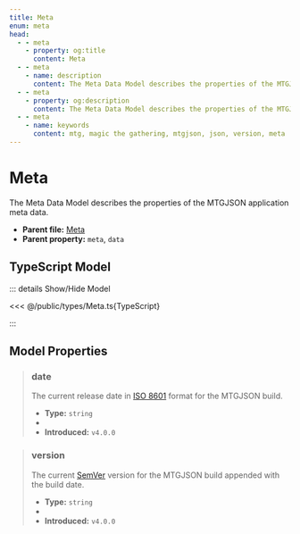 ```yaml
---
title: Meta
enum: meta
head:
  - - meta
    - property: og:title
      content: Meta
  - - meta
    - name: description
      content: The Meta Data Model describes the properties of the MTGJSON application meta data.
  - - meta
    - property: og:description
      content: The Meta Data Model describes the properties of the MTGJSON application meta data.
  - - meta
    - name: keywords
      content: mtg, magic the gathering, mtgjson, json, version, meta
---
```


# Meta

The Meta Data Model describes the properties of the MTGJSON application meta data.

- **Parent file:** [Meta](/downloads/all-files/#meta)
- **Parent property:** `meta`, `data`

## TypeScript Model

::: details Show/Hide Model

<<< @/public/types/Meta.ts{TypeScript}

:::

## Model Properties

> ### date
>
> The current release date in [ISO 8601](https://www.iso.org/iso-8601-date-and-time-format.html) format for the MTGJSON build.
>
> - **Type:** `string`
> - <ExampleField type="date" />
> - **Introduced:** `v4.0.0`

> ### version
>
> The current [SemVer](https://semver.org) version for the MTGJSON build appended with the build date.
>
> - **Type:** `string`
> - <ExampleField type="version" />
> - **Introduced:** `v4.0.0`
